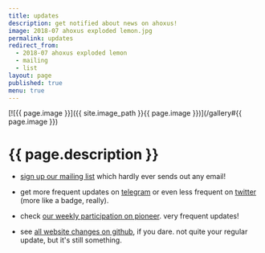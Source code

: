```yaml
---
title: updates
description: get notified about news on ahoxus!
image: 2018-07 ahoxus exploded lemon.jpg
permalink: updates
redirect_from:
  - 2018-07 ahoxus exploded lemon
  - mailing
  - list
layout: page
published: true
menu: true
---
```


[![{{ page.image }}]({{ site.image_path }}{{ page.image }})](/gallery#{{ page.image }})

# {{ page.description }}

- [sign up our mailing list](https://forms.gle/VvdnPbZ7guF8y6er9) which hardly ever sends out any email!

- get more frequent updates on [telegram](https://t.me/ahoxus) or even less frequent on [twitter](https://twitter.com/ahoxus) (more like a badge, really).

- check [our weekly participation on pioneer](/pioneer). very frequent updates!

- see [all website changes on github](https://github.com/ahoxus/ahoxus.github.io/commits/master), if you dare. not quite your regular update, but it's still something.
